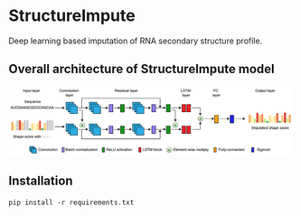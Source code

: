 # StructureImpute
Deep learning based imputation of RNA secondary structure profile.

## Overall architecture of StructureImpute model

![](/StructureImpute_framework.png)

## Installation

```
pip install -r requirements.txt
```
